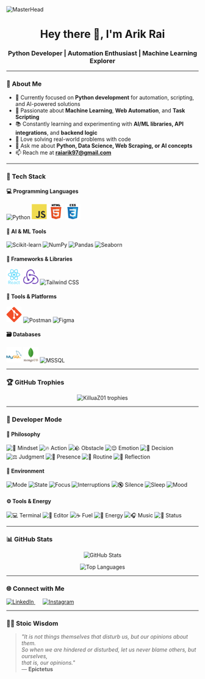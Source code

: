 ![MasterHead](https://s1.ezgif.com/tmp/ezgif-1a7a430efab0dd.gif)

<h1 align="center">Hey there 👋, I'm Arik Rai</h1>
<h3 align="center">Python Developer | Automation Enthusiast | Machine Learning Explorer</h3>

---

### 🚀 About Me

- 🔭 Currently focused on **Python development** for automation, scripting, and AI-powered solutions  
- 🤖 Passionate about **Machine Learning**, **Web Automation**, and **Task Scripting**
- 📚 Constantly learning and experimenting with **AI/ML libraries, API integrations**, and **backend logic**
- 🧠 Love solving real-world problems with code
- 💬 Ask me about **Python, Data Science, Web Scraping, or AI concepts**
- 📫 Reach me at **raiarik97@gmail.com**

---

### 🧰 Tech Stack

#### 💻 Programming Languages
<p>
  <img src="https://www.vectorlogo.zone/logos/python/python-icon.svg" alt="Python" width="40" height="40"/>
  <img src="https://raw.githubusercontent.com/devicons/devicon/master/icons/javascript/javascript-original.svg" alt="JavaScript" width="40" height="40"/>
  <img src="https://raw.githubusercontent.com/devicons/devicon/master/icons/html5/html5-original-wordmark.svg" alt="HTML5" width="40" height="40"/>
  <img src="https://raw.githubusercontent.com/devicons/devicon/master/icons/css3/css3-original-wordmark.svg" alt="CSS3" width="40" height="40"/>
</p>

#### 🧠 AI & ML Tools
<p>
  <img src="https://scikit-learn.org/stable/_static/scikit-learn-logo-small.png" alt="Scikit-learn" width="40" height="40"/>
  <img src="https://numpy.org/images/logo.svg" alt="NumPy" width="40" height="40"/>
  <img src="https://pandas.pydata.org/static/img/pandas_white.svg" alt="Pandas" width="40" height="40"/>
  <img src="https://seaborn.pydata.org/_static/logo-wide-lightbg.svg" alt="Seaborn" height="40"/>
</p>

#### 🧰 Frameworks & Libraries
<p>
  <img src="https://raw.githubusercontent.com/devicons/devicon/master/icons/react/react-original-wordmark.svg" alt="React" width="40" height="40"/>
  <img src="https://raw.githubusercontent.com/devicons/devicon/master/icons/redux/redux-original.svg" alt="Redux" width="40" height="40"/>
  <img src="https://www.vectorlogo.zone/logos/tailwindcss/tailwindcss-icon.svg" alt="Tailwind CSS" width="40" height="40"/>
</p>

#### 🔧 Tools & Platforms
<p>
  <img src="https://raw.githubusercontent.com/devicons/devicon/master/icons/git/git-original.svg" alt="Git" width="40" height="40"/>
  <img src="https://www.vectorlogo.zone/logos/getpostman/getpostman-icon.svg" alt="Postman" width="40" height="40"/>
  <img src="https://www.vectorlogo.zone/logos/figma/figma-icon.svg" alt="Figma" width="40" height="40"/>
</p>

#### 🗃️ Databases
<p>
  <img src="https://raw.githubusercontent.com/devicons/devicon/master/icons/mysql/mysql-original-wordmark.svg" alt="MySQL" width="40" height="40"/>
  <img src="https://raw.githubusercontent.com/devicons/devicon/master/icons/mongodb/mongodb-original-wordmark.svg" alt="MongoDB" width="40" height="40"/>
  <img src="https://www.svgrepo.com/show/303229/microsoft-sql-server-logo.svg" alt="MSSQL" width="40" height="40"/>
</p>

---

### 🏆 GitHub Trophies

<p align="center">
  <img src="https://github-profile-trophy.vercel.app/?username=KilluaZ01&theme=gruvbox&no-frame=true&column=7" alt="KilluaZ01 trophies" />
</p>

---

### 🧭 Developer Mode

#### 🧠 Philosophy
![🧠 Mindset](https://img.shields.io/badge/🧠%20Mindset-Focus%20on%20What%20You%20Can%20Control-4b6eaf)
![🔥 Action](https://img.shields.io/badge/🔥%20Action-Discipline%20Over%20Motivation-3cb371)
![🪨 Obstacle](https://img.shields.io/badge/🪨%20Obstacle-The%20Way%20Forward-696969)
![😌 Emotion](https://img.shields.io/badge/😌%20Emotion-Stable%20%26%20Unshaken-8a2be2)
![🧭 Decision](https://img.shields.io/badge/🧭%20Decision-Guided%20By%20Reason-00bfff)
![⚖️ Judgment](https://img.shields.io/badge/⚖️%20Judgment-Suspend%20Until%20Evidence-a9a9a9)
![🎯 Presence](https://img.shields.io/badge/🎯%20Presence-Here%20%26%20Now-ffd700)
![🔁 Routine](https://img.shields.io/badge/🔁%20Routine-Daily%20Practice-228b22)
![📝 Reflection](https://img.shields.io/badge/📝%20End%20of%20Day-Journaling-f4a460)

#### 🧭 Environment
![Mode](https://img.shields.io/badge/🧭%20Mode-Deep%20Work-191970)
![State](https://img.shields.io/badge/🌊%20State-Flow%20State-ffcc00)
![Focus](https://img.shields.io/badge/🎯%20Focus-Laser%20Sharp-1e90ff)
![Interruptions](https://img.shields.io/badge/🔕%20Notifications-Off-b22222)
![🔇 Silence](https://img.shields.io/badge/🔇%20Input-Silence%20>%20Noise-708090)
![Sleep](https://img.shields.io/badge/🛌%20Sleep-Scheduled-708090)
![Mood](https://img.shields.io/badge/🧘‍♂️%20Mood-Stoic-6a5acd)

#### ⚙️ Tools & Energy
![💻 Terminal](https://img.shields.io/badge/💻%20Terminal-Neovim-2e8b57)
![🧠 Editor](https://img.shields.io/badge/🧠%20Editor-VSCode-007ACC?logo=visualstudiocode)
![☕ Fuel](https://img.shields.io/badge/☕%20Fuel-Coffee%20%7C%20Green%20Tea-8b4513)
![🔋 Energy](https://img.shields.io/badge/🔋%20Energy-73%25-32cd32)
![🎧 Music](https://img.shields.io/badge/🎧%20Now%20Playing-LoFi-beige)
![🚀 Status](https://img.shields.io/badge/🚀%20Status-Building...-20c997)

---

### 📊   GitHub Stats

<p align="center">
  <img src="https://github-readme-stats.vercel.app/api?username=KilluaZ01&show_icons=true&theme=nightowl&hide_border=true" alt="GitHub Stats"/>
</p>
<p align="center">
  <img src="https://github-readme-stats.vercel.app/api/top-langs/?username=KilluaZ01&layout=compact&theme=nightowl&hide_border=true" alt="Top Languages"/>
</p>

---

### 🌐   Connect with Me

<p align="left">
  <a href="https://linkedin.com/in/arik-rai-648b5b250" target="_blank">
    <img src="https://raw.githubusercontent.com/rahuldkjain/github-profile-readme-generator/master/src/images/icons/Social/linked-in-alt.svg" alt="LinkedIn" width="40" height="40"/>
  </a>
  &nbsp;&nbsp;&nbsp;&nbsp;
  <a href="https://instagram.com/arik_raii" target="_blank">
    <img src="https://raw.githubusercontent.com/rahuldkjain/github-profile-readme-generator/master/src/images/icons/Social/instagram.svg" alt="Instagram" width="40" height="40"/>
  </a>
</p>

---

### 🧘‍♂️   Stoic Wisdom

> *"It is not things themselves that disturb us, but our opinions about them.  
> So when we are hindered or disturbed, let us never blame others, but ourselves,  
> that is, our opinions."*  
> — **Epictetus**
